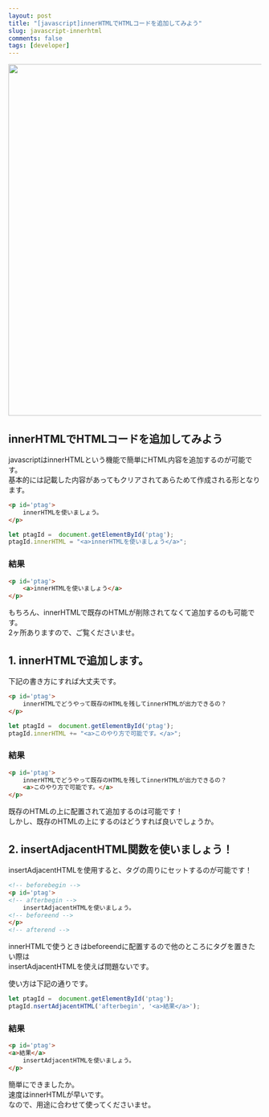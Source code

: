 ```yaml
---
layout: post
title: "[javascript]innerHTMLでHTMLコードを追加してみよう"
slug: javascript-innerhtml
comments: false
tags: [developer]
---
```

<img src="https://drive.google.com/uc?export=view&id=1u7BSBIt1dMa6djlVbF-VmF72fTZ1X3TL"  width="700">
  
## innerHTMLでHTMLコードを追加してみよう

javascriptはinnerHTMLという機能で簡単にHTML内容を追加するのが可能です。  
基本的には記載した内容があってもクリアされてあらためて作成される形となります。

```html
<p id='ptag'>
    innerHTMLを使いましょう。
</p>
```

```javascript
let ptagId =  document.getElementById('ptag');
ptagId.innerHTML = "<a>innerHTMLを使いましょう</a>";
```

### 結果
```html
<p id='ptag'>
    <a>innerHTMLを使いましょう</a>
</p>
```

もちろん、innerHTMLで既存のHTMLが削除されてなくて追加するのも可能です。  
2ヶ所ありますので、ご覧くださいませ。  

## 1. innerHTMLで追加します。

下記の書き方にすれば大丈夫です。  

```html
<p id='ptag'>
    innerHTMLでどうやって既存のHTMLを残してinnerHTMLが出力できるの？
</p>
```

```javascript
let ptagId =  document.getElementById('ptag');
ptagId.innerHTML += "<a>このやり方で可能です。</a>";
```

### 結果
```html
<p id='ptag'>
    innerHTMLでどうやって既存のHTMLを残してinnerHTMLが出力できるの？
    <a>このやり方で可能です。</a>
</p>
```

既存のHTMLの上に配置されて追加するのは可能です！  
しかし、既存のHTMLの上にするのはどうすれば良いでしょうか。

## 2. insertAdjacentHTML関数を使いましょう！
insertAdjacentHTMLを使用すると、タグの周りにセットするのが可能です！ 

```html
<!-- beforebegin -->
<p id='ptag'>
<!-- afterbegin -->
    insertAdjacentHTMLを使いましょう。
<!-- beforeend -->
</p>
<!-- afterend -->
```

innerHTMLで使うときはbeforeendに配置するので他のところにタグを置きたい際は  
insertAdjacentHTMLを使えば問題ないです。  

使い方は下記の通りです。  
```javascript
let ptagId =  document.getElementById('ptag');
ptagId.nsertAdjacentHTML('afterbegin', '<a>結果</a>');
```

### 結果
```html
<p id='ptag'>
<a>結果</a>
    insertAdjacentHTMLを使いましょう。
</p>
```
簡単にできましたか。  
速度はinnerHTMLが早いです。  
なので、用途に合わせて使ってくださいませ。  